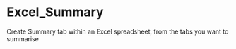 # Excel_Summary
Create Summary tab within an Excel spreadsheet, from the tabs you want to summarise
